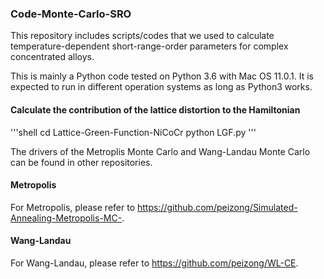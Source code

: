 ### Code-Monte-Carlo-SRO

This repository includes scripts/codes that we used to calculate temperature-dependent short-range-order parameters for complex concentrated alloys.

This is mainly a Python code tested on Python 3.6 with Mac OS 11.0.1. It is expected to run in different operation systems as long as Python3 works.

#### Calculate the contribution of the lattice distortion to the Hamiltonian
'''shell
cd Lattice-Green-Function-NiCoCr
python LGF.py
'''

The drivers of the Metroplis Monte Carlo and Wang-Landau Monte Carlo can be found in other repositories. 

#### Metropolis
For Metropolis, please refer to https://github.com/peizong/Simulated-Annealing-Metropolis-MC-.

#### Wang-Landau

For Wang-Landau, please refer to https://github.com/peizong/WL-CE.
